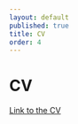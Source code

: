 ```yaml
---
layout: default
published: true
title: CV
order: 4
---
```


# CV

[Link to the CV](asset/Huynh-Chang-Wa-CV-20230831.pdf)
